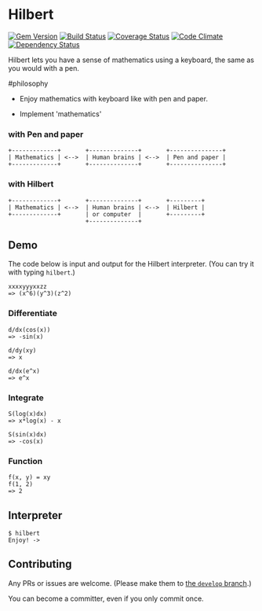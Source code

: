 # Hilbert

[![Gem Version](https://badge.fury.io/rb/hilbert.svg)](http://badge.fury.io/rb/hilbert) [![Build Status](https://travis-ci.org/gogotanaka/hilbert.svg?branch=master)](https://travis-ci.org/gogotanaka/hilbert) [![Coverage Status](https://coveralls.io/repos/gogotanaka/Hilbert/badge.png?branch=master)](https://coveralls.io/r/gogotanaka/Hilbert?branch=master) [![Code Climate](https://codeclimate.com/github/gogotanaka/Hilbert/badges/gpa.svg)](https://codeclimate.com/github/gogotanaka/Hilbert) [![Dependency Status](https://gemnasium.com/gogotanaka/Hilbert.svg)](https://gemnasium.com/gogotanaka/Hilbert)

Hilbert lets you have a sense of mathematics using a keyboard, the same as you would with a pen.

#philosophy

* Enjoy mathematics with keyboard like with pen and paper.

* Implement 'mathematics'


### with Pen and paper

```
+-------------+       +--------------+       +---------------+
| Mathematics | <-->  | Human brains | <-->  | Pen and paper |
+-------------+       +--------------+       +---------------+
```

### with Hilbert
```
+-------------+       +--------------+       +---------+
| Mathematics | <-->  | Human brains | <-->  | Hilbert |
+-------------+       | or computer  |       +---------+
                      +--------------+
```

## Demo

The code below is input and output for the Hilbert interpreter. (You can try it with typing `hilbert`.)

```
xxxxyyyxxzz
=> (x^6)(y^3)(z^2)
```

### Differentiate

```
d/dx(cos(x))
=> -sin(x)

d/dy(xy)
=> x

d/dx(e^x)
=> e^x
```

### Integrate

```
S(log(x)dx)
=> x*log(x) - x

S(sin(x)dx)
=> -cos(x)
```

<!-- ### Limit

```
lim[x->oo] (1 + 1/x)^x
=> 2.7182682371744895

lim[x->0] 1/x
=> oo
```

### Sigma
```
∑[x=0,10] x
=> 55.0
```

### Matrix

```
(1 2 3; 4 5 6)
=> (1 2 3; 4 5 6)

(1 2 3; 4 5 6) + (1 2 3; 4 5 6)
=> (2 4 6; 8 10 12)

(1 2 3; 4 5 6) * (1 2 3)
=> (14 32)
``` -->

### Function
```
f(x, y) = xy
f(1, 2)
=> 2
```


<!-- ## How to use(WIP)

    $ git clone https://github.com/gogotanaka/hilbert
    $ cd hilbert
    $ ./

Install the `hilbert` gem.

    $ gem install hilbert

Note to OS X Users: If the above `gem` command does not work with the stock version of Ruby (due to not being able to build a target indicated in the Makefile), then you will need to install a version of Ruby that includes the appropriate header files. Using [homebrew](http://brew.sh/) (`brew install ruby`) will suffice. -->

## Interpreter

    $ hilbert
    Enjoy! ->


## Contributing

Any PRs or issues are welcome. (Please make them to [the `develop` branch](https://github.com/gogotanaka/Hilbert/tree/develop).)

You can become a committer, even if you only commit once.
